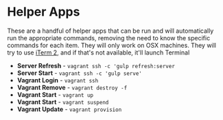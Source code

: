 # Helper Apps

These are a handful of helper apps that can be run and will automatically run the appropriate commands, removing the need to know the specific commands for each item. They will only work on OSX machines. They will try to use [iTerm 2](http://iterm2.com/), and if that's not available, it'll launch Terminal

* **Server Refresh** - `vagrant ssh -c 'gulp refresh:server`
* **Server Start** - `vagrant ssh -c 'gulp serve'`
* **Vagrant Login** - `vagrant ssh`
* **Vagrant Remove** - `vagrant destroy -f`
* **Vagrant Start** - `vagrant up`
* **Vagrant Start** - `vagrant suspend`
* **Vagrant Update** - `vagrant provision`
